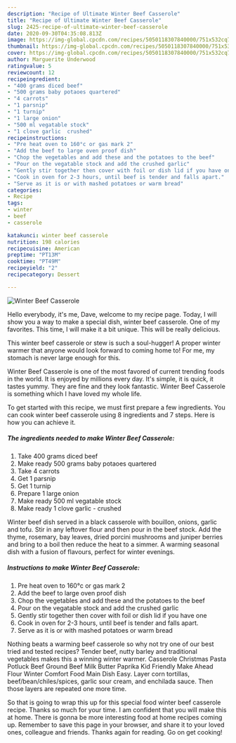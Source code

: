 ```yaml
---
description: "Recipe of Ultimate Winter Beef Casserole"
title: "Recipe of Ultimate Winter Beef Casserole"
slug: 2425-recipe-of-ultimate-winter-beef-casserole
date: 2020-09-30T04:35:08.813Z
image: https://img-global.cpcdn.com/recipes/5050118307840000/751x532cq70/winter-beef-casserole-recipe-main-photo.jpg
thumbnail: https://img-global.cpcdn.com/recipes/5050118307840000/751x532cq70/winter-beef-casserole-recipe-main-photo.jpg
cover: https://img-global.cpcdn.com/recipes/5050118307840000/751x532cq70/winter-beef-casserole-recipe-main-photo.jpg
author: Marguerite Underwood
ratingvalue: 5
reviewcount: 12
recipeingredient:
- "400 grams diced beef"
- "500 grams baby potaoes quartered"
- "4 carrots"
- "1 parsnip"
- "1 turnip"
- "1 large onion"
- "500 ml vegatable stock"
- "1 clove garlic  crushed"
recipeinstructions:
- "Pre heat oven to 160°c or gas mark 2"
- "Add the beef to large oven proof dish"
- "Chop the vegetables and add these and the potatoes to the beef"
- "Pour on the vegatable stock and add the crushed garlic"
- "Gently stir together then cover with foil or dish lid if you have one"
- "Cook in oven for 2-3 hours, until beef is tender and falls apart."
- "Serve as it is or with mashed potatoes or warm bread"
categories:
- Recipe
tags:
- winter
- beef
- casserole

katakunci: winter beef casserole 
nutrition: 198 calories
recipecuisine: American
preptime: "PT13M"
cooktime: "PT49M"
recipeyield: "2"
recipecategory: Dessert

---
```



![Winter Beef Casserole](https://img-global.cpcdn.com/recipes/5050118307840000/751x532cq70/winter-beef-casserole-recipe-main-photo.jpg)

Hello everybody, it's me, Dave, welcome to my recipe page. Today, I will show you a way to make a special dish, winter beef casserole. One of my favorites. This time, I will make it a bit unique. This will be really delicious.

This winter beef casserole or stew is such a soul-hugger! A proper winter warmer that anyone would look forward to coming home to! For me, my stomach is never large enough for this.

Winter Beef Casserole is one of the most favored of current trending foods in the world. It is enjoyed by millions every day. It's simple, it is quick, it tastes yummy. They are fine and they look fantastic. Winter Beef Casserole is something which I have loved my whole life.


To get started with this recipe, we must first prepare a few ingredients. You can cook winter beef casserole using 8 ingredients and 7 steps. Here is how you can achieve it.

<!--inarticleads1-->

##### The ingredients needed to make Winter Beef Casserole:

1. Take 400 grams diced beef
1. Make ready 500 grams baby potaoes quartered
1. Take 4 carrots
1. Get 1 parsnip
1. Get 1 turnip
1. Prepare 1 large onion
1. Make ready 500 ml vegatable stock
1. Make ready 1 clove garlic - crushed


Winter beef dish served in a black casserole with bouillon, onions, garlic and tofu. Stir in any leftover flour and then pour in the beef stock. Add the thyme, rosemary, bay leaves, dried porcini mushrooms and juniper berries and bring to a boil then reduce the heat to a simmer. A warming seasonal dish with a fusion of flavours, perfect for winter evenings. 

<!--inarticleads2-->

##### Instructions to make Winter Beef Casserole:

1. Pre heat oven to 160°c or gas mark 2
1. Add the beef to large oven proof dish
1. Chop the vegetables and add these and the potatoes to the beef
1. Pour on the vegatable stock and add the crushed garlic
1. Gently stir together then cover with foil or dish lid if you have one
1. Cook in oven for 2-3 hours, until beef is tender and falls apart.
1. Serve as it is or with mashed potatoes or warm bread


Nothing beats a warming beef casserole so why not try one of our best tried and tested recipes? Tender beef, nutty barley and traditional vegetables makes this a winning winter warmer. Casserole Christmas Pasta Potluck Beef Ground Beef Milk Butter Paprika Kid Friendly Make Ahead Flour Winter Comfort Food Main Dish Easy. Layer corn tortillas, beef/bean/chiles/spices, garlic sour cream, and enchilada sauce. Then those layers are repeated one more time. 

So that is going to wrap this up for this special food winter beef casserole recipe. Thanks so much for your time. I am confident that you will make this at home. There is gonna be more interesting food at home recipes coming up. Remember to save this page in your browser, and share it to your loved ones, colleague and friends. Thanks again for reading. Go on get cooking!
